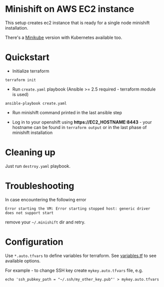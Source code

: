 # Minishift on AWS EC2 instance

This setup creates ec2 instance that is ready for a single node minishift
installation.

There's a [Minikube](https://github.com/cloudowski/minikube-aws) version with
Kubernetes available too.

# Quickstart

* Initialize terraform

```
terraform init
```

* Run `create.yaml` playbook (Ansible >= 2.5 required - terraform module is
  used)

```
ansible-playbook create.yaml
```

* Run minishift command printed in the last ansible step

* Log in to your openshift using **https://EC2_HOSTNAME:8443** - your hostname
  can be found in `terraform output` or in the last phase of minishift
installation

# Cleaning up

Just run `destroy.yaml` playbook.

# Troubleshooting

In case encountering the following error

```
Error starting the VM: Error starting stopped host: generic driver does not support start
```

remove your `~/.minishift` dir and retry.

# Configuration

Use `*.auto.tfvars` to define variables for terraform. See [variables.tf](variables.tf) to see available options.

For example - to change SSH key create `mykey.auto.tfvars` file, e.g.

```
echo 'ssh_pubkey_path = "~/.ssh/my_other_key.pub"' > mykey.auto.tfvars
```
